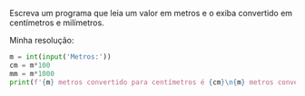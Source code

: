 Escreva um programa que leia um valor em metros e o exiba convertido em centímetros e milímetros.

Minha resolução:

```python
m = int(input('Metros:'))  
cm = m*100  
mm = m*1000  
print(f'{m} metros convertido para centímetros é {cm}\n{m} metros convertido para milimetros é {mm}')

```